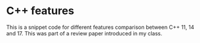 # C++ features 
This is a snippet code for different features comparison between C++ 11, 14 and 17. This was part of a review paper introduced in my class.
